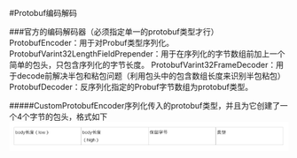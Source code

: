 #Protobuf编码解码

###官方的编码解码器（必须指定单一的protobuf类型才行）
ProtobufEncoder：用于对Probuf类型序列化。
ProtobufVarint32LengthFieldPrepender：用于在序列化的字节数组前加上一个简单的包头，只包含序列化的字节长度。
ProtobufVarint32FrameDecoder：用于decode前解决半包和粘包问题（利用包头中的包含数组长度来识别半包粘包）
ProtobufDecoder：反序列化指定的Probuf字节数组为protobuf类型。



#####CustomProtobufEncoder序列化传入的protobuf类型，并且为它创建了一个4个字节的包头，格式如下
![自定义protobuf类型格式](1.png)
